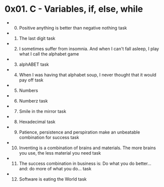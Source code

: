 # 0x01. C - Variables, if, else, while
- 0. Positive anything is better than negative nothing task
- 1. The last digit task
- 2. I sometimes suffer from insomnia. And when I can't fall asleep, I play what I call the alphabet game
- 3. alphABET task
- 4. When I was having that alphabet soup, I never thought that it would pay off task
- 5. Numbers
- 6. Numberz task
- 7. Smile in the mirror task
- 8. Hexadecimal task
- 9. Patience, persistence and perspiration make an unbeatable combination for success task
- 10. Inventing is a combination of brains and materials. The more brains you use, the less material you need task
- 11. The success combination in business is: Do what you do better... and: do more of what you do... task
- 12. Software is eating the World task
